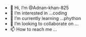 - 👋 Hi, I’m @Adnan-khan-825
- 👀 I’m interested in ...coding
- 🌱 I’m currently learning ...phython
- 💞️ I’m looking to collaborate on ...
- 📫 How to reach me ...

<!---
Adnan-khan-825/Adnan-khan-825 is a ✨ special ✨ repository because its `README.md` (this file) appears on your GitHub profile.
You can click the Preview link to take a look at your changes.
--->
